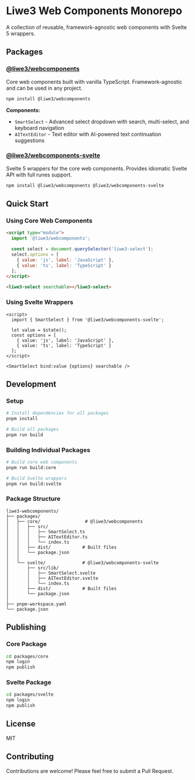 # Liwe3 Web Components Monorepo

A collection of reusable, framework-agnostic web components with Svelte 5 wrappers.

## Packages

### [@liwe3/webcomponents](./packages/core/)

Core web components built with vanilla TypeScript. Framework-agnostic and can be used in any project.

```bash
npm install @liwe3/webcomponents
```

**Components:**
- `SmartSelect` - Advanced select dropdown with search, multi-select, and keyboard navigation
- `AITextEditor` - Text editor with AI-powered text continuation suggestions

### [@liwe3/webcomponents-svelte](./packages/svelte/)

Svelte 5 wrappers for the core web components. Provides idiomatic Svelte API with full runes support.

```bash
npm install @liwe3/webcomponents @liwe3/webcomponents-svelte
```

## Quick Start

### Using Core Web Components

```html
<script type="module">
  import '@liwe3/webcomponents';

  const select = document.querySelector('liwe3-select');
  select.options = [
    { value: 'js', label: 'JavaScript' },
    { value: 'ts', label: 'TypeScript' }
  ];
</script>

<liwe3-select searchable></liwe3-select>
```

### Using Svelte Wrappers

```svelte
<script>
  import { SmartSelect } from '@liwe3/webcomponents-svelte';

  let value = $state();
  const options = [
    { value: 'js', label: 'JavaScript' },
    { value: 'ts', label: 'TypeScript' }
  ];
</script>

<SmartSelect bind:value {options} searchable />
```

## Development

### Setup

```bash
# Install dependencies for all packages
pnpm install

# Build all packages
pnpm run build
```

### Building Individual Packages

```bash
# Build core web components
pnpm run build:core

# Build Svelte wrappers
pnpm run build:svelte
```

### Package Structure

```
liwe3-webcomponents/
├── packages/
│   ├── core/                 # @liwe3/webcomponents
│   │   ├── src/
│   │   │   ├── SmartSelect.ts
│   │   │   ├── AITextEditor.ts
│   │   │   └── index.ts
│   │   ├── dist/            # Built files
│   │   └── package.json
│   │
│   └── svelte/              # @liwe3/webcomponents-svelte
│       ├── src/lib/
│       │   ├── SmartSelect.svelte
│       │   ├── AITextEditor.svelte
│       │   └── index.ts
│       ├── dist/            # Built files
│       └── package.json
│
├── pnpm-workspace.yaml
└── package.json
```

## Publishing

### Core Package

```bash
cd packages/core
npm login
npm publish
```

### Svelte Package

```bash
cd packages/svelte
npm login
npm publish
```

## License

MIT

## Contributing

Contributions are welcome! Please feel free to submit a Pull Request.
